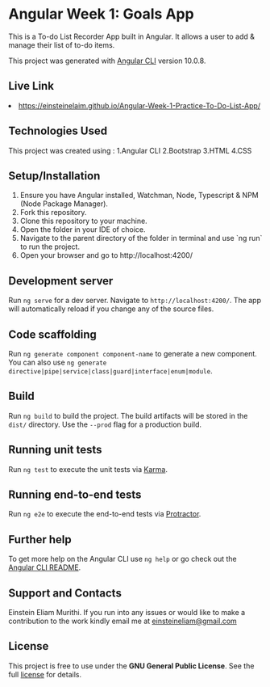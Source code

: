 # Angular Week 1: Goals App

This is a To-do List Recorder App built in Angular. It allows a user to add & manage their list of to-do items. 

This project was generated with [Angular CLI](https://github.com/angular/angular-cli) version 10.0.8.

## Live Link
<li>
    <a href="https://einsteinelaim.github.io/Angular-Week-1-Practice-To-Do-List-App/">https://einsteinelaim.github.io/Angular-Week-1-Practice-To-Do-List-App/</a>
</li>

## Technologies Used

This project was created using :
    1.Angular CLI
    2.Bootstrap
    3.HTML
    4.CSS

## Setup/Installation
<ol>
    <li>Ensure you have Angular installed, Watchman, Node, Typescript & NPM (Node Package Manager).</li>
    <li>Fork this repository.</li>
    <li>Clone this repository to your machine.</li>
    <li>Open the folder in your IDE of choice.</li>
    <li>Navigate to the parent directory of the folder in terminal and use `ng run` to run the project.</li>
    <li>Open your browser and go to http://localhost:4200/</li>
</ol>

## Development server

Run `ng serve` for a dev server. Navigate to `http://localhost:4200/`. The app will automatically reload if you change any of the source files.

## Code scaffolding

Run `ng generate component component-name` to generate a new component. You can also use `ng generate directive|pipe|service|class|guard|interface|enum|module`.

## Build

Run `ng build` to build the project. The build artifacts will be stored in the `dist/` directory. Use the `--prod` flag for a production build.

## Running unit tests

Run `ng test` to execute the unit tests via [Karma](https://karma-runner.github.io).

## Running end-to-end tests

Run `ng e2e` to execute the end-to-end tests via [Protractor](http://www.protractortest.org/).

## Further help

To get more help on the Angular CLI use `ng help` or go check out the [Angular CLI README](https://github.com/angular/angular-cli/blob/master/README.md).

## Support and Contacts

Einstein Eliam Murithi.
If you run into any issues or would like to make a contribution to the work kindly email me at <a href="einsteineliam@gmail.com" target="_blank"> einsteineliam@gmail.com </a>

## License

This project is free to use under the <b>GNU General Public License</b>. See the full <a href="https://choosealicense.com/licenses/gpl-3.0/" target="_blank">license</a> for details.

